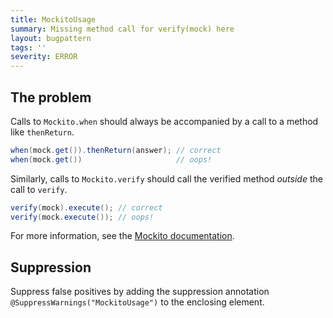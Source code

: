```yaml
---
title: MockitoUsage
summary: Missing method call for verify(mock) here
layout: bugpattern
tags: ''
severity: ERROR
---
```


<!--
*** AUTO-GENERATED, DO NOT MODIFY ***
To make changes, edit the @BugPattern annotation or the explanation in docs/bugpattern.
-->


## The problem
Calls to `Mockito.when` should always be accompanied by a call to a method like
`thenReturn`.

```java
when(mock.get()).thenReturn(answer); // correct
when(mock.get())                     // oops!
```

Similarly, calls to `Mockito.verify` should call the verified method *outside*
the call to `verify`.

```java
verify(mock).execute(); // correct
verify(mock.execute()); // oops!
```

For more information, see the [Mockito documentation][docs].

[docs]: http://github.com/mockito/mockito/wiki/FAQ#what-are-unfinished-verificationstubbing-errors

## Suppression
Suppress false positives by adding the suppression annotation `@SuppressWarnings("MockitoUsage")` to the enclosing element.

